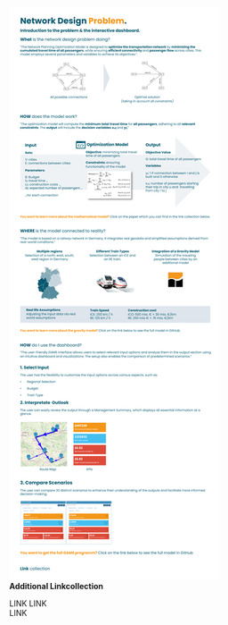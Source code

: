   <img src="static_network_design_germany/Intropage.png">

<div>
  <strong>Additional Linkcollection</strong>
   <p>
  LINK
  LINK
  <br>
  LINK
   

</div>
    

